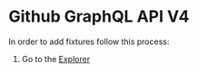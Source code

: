 # Github GraphQL API V4

In order to add fixtures follow this process:

1. Go to the [Explorer](https://developer.github.com/v4/explorer/)

